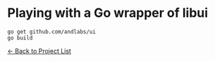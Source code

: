 # Playing with a Go wrapper of libui

```
go get github.com/andlabs/ui
go build
```

[&#x2190; Back to Project List](../README.md)